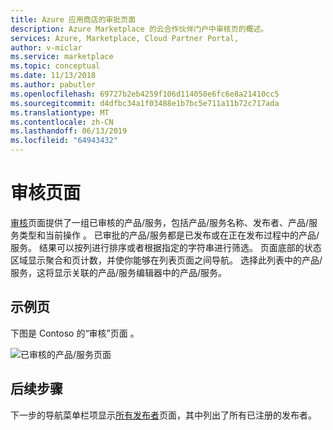 ```yaml
---
title: Azure 应用商店的审批页面
description: Azure Marketplace 的云合作伙伴门户中审核页的概述。
services: Azure, Marketplace, Cloud Partner Portal,
author: v-miclar
ms.service: marketplace
ms.topic: conceptual
ms.date: 11/13/2018
ms.author: pabutler
ms.openlocfilehash: 69727b2eb4259f106d114050e6fc6e8a21410cc5
ms.sourcegitcommit: d4dfbc34a1f03488e1b7bc5e711a11b72c717ada
ms.translationtype: MT
ms.contentlocale: zh-CN
ms.lasthandoff: 06/13/2019
ms.locfileid: "64943432"
---
```

# <a name="approvals-page"></a>审核页面

[审核](https://cloudpartner.azure.com/#approvals)页面提供了一组已审核的产品/服务，包括产品/服务名称、发布者、产品/服务类型和当前操作  。  已审批的产品/服务都是已发布或在正在发布过程中的产品/服务。  结果可以按列进行排序或者根据指定的字符串进行筛选。  页面底部的状态区域显示聚合和页计数，并使你能够在列表页面之间导航。  选择此列表中的产品/服务，这将显示关联的产品/服务编辑器中的产品/服务。 


## <a name="example-page"></a>示例页

下图是 Contoso 的“审核”页面  。

![已审核的产品/服务页面](./media/approvals-page1.png)


## <a name="next-steps"></a>后续步骤

下一步的导航菜单栏项显示[所有发布者](./cpp-all-publishers-page.md)页面，其中列出了所有已注册的发布者。
